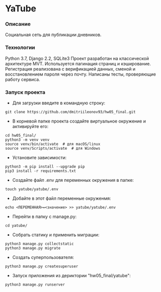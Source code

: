 # YaTube

### Описание
Социальная сеть для публикации дневников.

### Технологии
Python 3.7, Django 2.2, SQLite3
Проект разработан на классической архитектуре MVT.
Используется пагинация страниц и кэширование. Регистрация реализована с верификацией данных, сменой и восстановлением пароля через почту. Написаны тесты, проверяющие работу сервиса.

### Запуск проекта
- Для загрузки введите в командную строку:
```
git clone https://github.com/dmitriileonov93/hw05_final.git
```
- В корневой папке проекта создайте виртуальное окружение и активируйте его:
```
cd hw05_final/
python3 -m venv venv
source venv/bin/activate  # для macOS/linux
source venv/Scripts/activate  # для Windows
```
- Установите зависимости:
```
python3 -m pip install --upgrade pip
pip3 install -r requirements.txt
```
- Создайте файл .env для переменных окружения в папке:
```
touch yatube/yatube/.env
```
- Добайте в этот файл переменные окруженмя:
```
echo <ПЕРЕМЕННАЯ>=<значение> >> yatube/yatube/.env
```
- Перейти в папку с manage.py:
```
cd yatube/
```
- Собрать статику и применить миграции:
```
python3 manage.py collectstatic
python3 manage.py migrate
```
- Создать суперпользователя:
```
python3 manage.py createsuperuser
```
- Запуск приложения из дериктории "hw05_final/yatube":
```
python3 manage.py runserver
```

